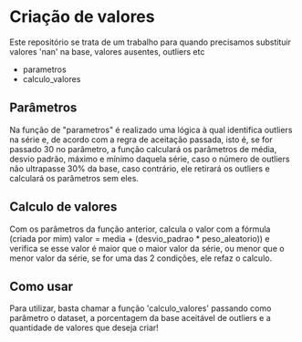 # Criação de valores

Este repositório se trata de um trabalho para quando precisamos substituir valores 'nan' na base, valores ausentes, outliers etc

- parametros
- calculo_valores

## Parâmetros

Na função de "parametros" é realizado uma lógica à qual identifica outliers na série e, de acordo com a regra de aceitação passada, isto é, se for passado 30 no parâmetro, a função calculará os parâmetros de média, desvio padrão, máximo e mínimo daquela série, caso o número de outliers não ultrapasse 30% da base, caso contrário, ele retirará os outliers e calculará os parâmetros sem eles.

## Calculo de valores

Com os parâmetros da função anterior, calcula o valor com a fórmula (criada por mim) valor = media + (desvio_padrao * peso_aleatorio)) e verifica se esse valor é maior que o maior valor da série, ou menor que o menor valor da série, se for uma das 2 condições, ele refaz o calculo.

## Como usar

Para utilizar, basta chamar a função 'calculo_valores' passando como parâmetro o dataset, a porcentagem da base aceitável de outliers e a quantidade de valores que deseja criar!
